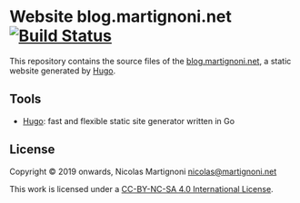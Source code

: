 # Website blog.martignoni.net [![Build Status](https://travis-ci.org/martignoni/blog.martignoni.net.svg?branch=master)](https://travis-ci.org/martignoni/blog.martignoni.net)

This repository contains the source files of the [blog.martignoni.net][blog], a static website generated by [Hugo].

## Tools

* [Hugo][hugo]: fast and flexible static site generator written in Go

## License

Copyright © 2019 onwards, Nicolas Martignoni <nicolas@martignoni.net>

This work is licensed under a [CC-BY-NC-SA 4.0 International License][cc].

  [blog]: https://blog.martignoni.net
  [cc]: https://creativecommons.org/licenses/by-nc-sa/4.0/
  [hugo]: https://gohugo.io/
